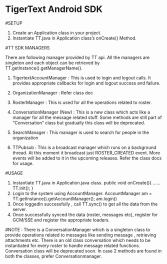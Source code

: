 # TigerText Android SDK

#SETUP

1. Create an Application class in your project.
2. Instantiate TT.java in Application class’s onCreate() Method.

#TT SDK MANAGERS

There are following manager provided by TT api. All the managers are singleton and each object can be retrieved by TT.getInstance().getManagerName().

1. TigertextAccountManager : This is used to login and logout calls. It provides appropriate callbacks for login and logout success and failure.

2. OrganizationManager : Refer class doc

3. RosterManager : This is used for all the operations related to roster.

4. ConversationManager (New) : This is a new class which acts like a manager for all the message related stuff. Some methods are still part of “Conversation” class but gradually this class will be deprecated. 

5. SearchManager : This manager is used to search for people in the organization

6. TTPubsub : This is a broadcast manager which runs on a background thread. At this moment it broadcast just ROSTER_CREATED event. More events will be added to it in the upcoming releases. Refer the class docs for usage.

#USAGE

1. Instantiate TT.java in Application.java class.
     public void onCreate(){
     	……
     	TT.init();
     }
2. Login to the system using AccountManager.
	AccountManager am = TT.getInstance().getAccountManager();
	am.login()
3. Once loggedIn successfully , call TT.sync() to get all the data from the server.
4. Once successfully synced the data (roster, messages etc), register for GCM/SSE and register the appropriate loaders.

#NOTE : There is a ConversationManager which is a singleton class to provide operations related to messages like sending message , retrieving attachments etc. There is an old class conversation which needs to be instantiated for every roster to handle message related functions. Conversation class will be deprecated soon. In case 2 methods are found in both the classes, prefer Conversationmanager.

